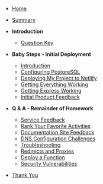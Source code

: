 <!-- _sidebar.md -->

* [Home](README.md)
* [Summary](SUMMARY.md)

* **Introduction**
  * [Question Key](introduction/question-key.md)

* **Baby Steps - Initial Deployment**
  * [Introduction](baby-steps-initial-deployment/README.md)
  * [Configuring PostgreSQL](baby-steps-initial-deployment/configuring-postgresql.md)
  * [Deploying My Project to Netlify](baby-steps-initial-deployment/deploying-my-project-to-netlify.md)
  * [Getting Everything Working](baby-steps-initial-deployment/getting-everything-working.md)
  * [Getting Express Working](baby-steps-initial-deployment/getting-express-working.md)
  * [Initial Product Feedback](baby-steps-initial-deployment/initial-product-feedback.md)

* **Q & A - Remainder of Homework**
  * [Service Feedback](q-and-a-and-remainder-of-homework/2.-what-did-you-think-of-our-service.md)
  * [Rank Your Favorite Activities](q-and-a-and-remainder-of-homework/3.-rank-your-5-favorite-and-5-least-favorite-activities.md)
  * [Documentation Site Feedback](q-and-a-and-remainder-of-homework/4.-a-well-done-documentation-site.md)
  * [DNS Configuration Challenges](q-and-a-and-remainder-of-homework/5.-what-are-two-major-challenges-around-dns-configuration.md)
  * [Troubleshooting](q-and-a-and-remainder-of-homework/6.-how-do-you-troubleshoot.md)
  * [Redirects and Proxies](q-and-a-and-remainder-of-homework/7.-redirects-and-proxies.md)
  * [Deploy a Function](q-and-a-and-remainder-of-homework/8.-deploy-a-function.md)
  * [Security Vulnerabilities](q-and-a-and-remainder-of-homework/9.-security-vulnerabilities.md)

* [Thank You](thank-you.md)
